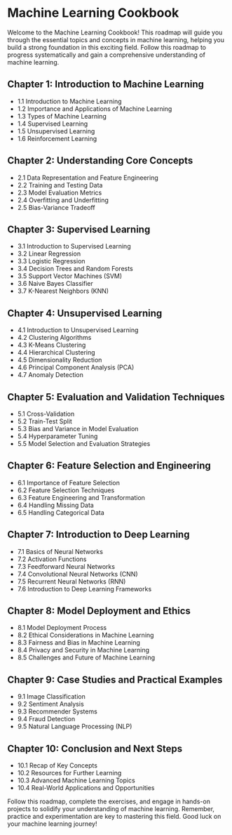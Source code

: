 # Machine Learning Cookbook

Welcome to the Machine Learning Cookbook! This roadmap will guide you through the essential topics and concepts in machine learning, helping you build a strong foundation in this exciting field. Follow this roadmap to progress systematically and gain a comprehensive understanding of machine learning.

## Chapter 1: Introduction to Machine Learning

- 1.1 Introduction to Machine Learning
- 1.2 Importance and Applications of Machine Learning
- 1.3 Types of Machine Learning
- 1.4 Supervised Learning
- 1.5 Unsupervised Learning
- 1.6 Reinforcement Learning

## Chapter 2: Understanding Core Concepts

- 2.1 Data Representation and Feature Engineering
- 2.2 Training and Testing Data
- 2.3 Model Evaluation Metrics
- 2.4 Overfitting and Underfitting
- 2.5 Bias-Variance Tradeoff

## Chapter 3: Supervised Learning

- 3.1 Introduction to Supervised Learning
- 3.2 Linear Regression
- 3.3 Logistic Regression
- 3.4 Decision Trees and Random Forests
- 3.5 Support Vector Machines (SVM)
- 3.6 Naive Bayes Classifier
- 3.7 K-Nearest Neighbors (KNN)

## Chapter 4: Unsupervised Learning

- 4.1 Introduction to Unsupervised Learning
- 4.2 Clustering Algorithms
- 4.3 K-Means Clustering
- 4.4 Hierarchical Clustering
- 4.5 Dimensionality Reduction
- 4.6 Principal Component Analysis (PCA)
- 4.7 Anomaly Detection

## Chapter 5: Evaluation and Validation Techniques

- 5.1 Cross-Validation
- 5.2 Train-Test Split
- 5.3 Bias and Variance in Model Evaluation
- 5.4 Hyperparameter Tuning
- 5.5 Model Selection and Evaluation Strategies

## Chapter 6: Feature Selection and Engineering

- 6.1 Importance of Feature Selection
- 6.2 Feature Selection Techniques
- 6.3 Feature Engineering and Transformation
- 6.4 Handling Missing Data
- 6.5 Handling Categorical Data

## Chapter 7: Introduction to Deep Learning

- 7.1 Basics of Neural Networks
- 7.2 Activation Functions
- 7.3 Feedforward Neural Networks
- 7.4 Convolutional Neural Networks (CNN)
- 7.5 Recurrent Neural Networks (RNN)
- 7.6 Introduction to Deep Learning Frameworks

## Chapter 8: Model Deployment and Ethics

- 8.1 Model Deployment Process
- 8.2 Ethical Considerations in Machine Learning
- 8.3 Fairness and Bias in Machine Learning
- 8.4 Privacy and Security in Machine Learning
- 8.5 Challenges and Future of Machine Learning

## Chapter 9: Case Studies and Practical Examples

- 9.1 Image Classification
- 9.2 Sentiment Analysis
- 9.3 Recommender Systems
- 9.4 Fraud Detection
- 9.5 Natural Language Processing (NLP)

## Chapter 10: Conclusion and Next Steps

- 10.1 Recap of Key Concepts
- 10.2 Resources for Further Learning
- 10.3 Advanced Machine Learning Topics
- 10.4 Real-World Applications and Opportunities

Follow this roadmap, complete the exercises, and engage in hands-on projects to solidify your understanding of machine learning. Remember, practice and experimentation are key to mastering this field. Good luck on your machine learning journey!
